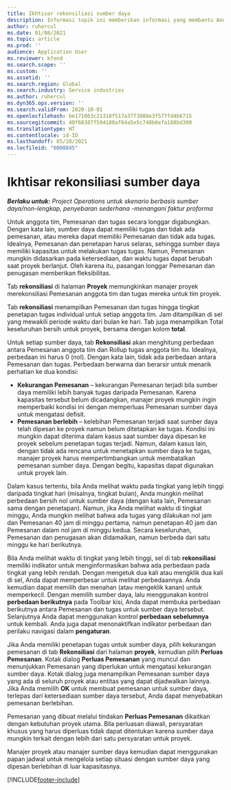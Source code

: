 ```yaml
---
title: Ikhtisar rekonsiliasi sumber daya
description: Informasi topik ini memberikan informasi yang membantu Anda memastikan bahwa pemesanan dan penetapan sumber daya untuk proyek selaras.
author: ruhercul
ms.date: 01/08/2021
ms.topic: article
ms.prod: ''
audience: Application User
ms.reviewer: kfend
ms.search.scope: ''
ms.custom: ''
ms.assetid: ''
ms.search.region: Global
ms.search.industry: Service industries
ms.author: ruhercul
ms.dyn365.ops.version: ''
ms.search.validFrom: 2020-10-01
ms.openlocfilehash: be171063c21318f517a37f3088e3f577fd4b6715
ms.sourcegitcommit: 40f68387f594180af64a5e5c748b6efa188bd300
ms.translationtype: HT
ms.contentlocale: id-ID
ms.lasthandoff: 05/10/2021
ms.locfileid: "6000845"
---
```

# <a name="resource-reconciliation-overview"></a>Ikhtisar rekonsiliasi sumber daya

_**Berlaku untuk:** Project Operations untuk skenario berbasis sumber daya/non-lengkap, penyebaran sederhana -menangani faktur proforma_

Untuk anggota tim, Pemesanan dan tugas secara longgar digabungkan. Dengan kata lain, sumber daya dapat memiliki tugas dan tidak ada pemesanan, atau mereka dapat memiliki Pemesanan dan tidak ada tugas. Idealnya, Pemesanan dan penetapan harus selaras, sehingga sumber daya memiliki kapasitas untuk melakukan tugas tugas. Namun, Pemesanan mungkin didasarkan pada ketersediaan, dan waktu tugas dapat berubah saat proyek berlanjut. Oleh karena itu, pasangan longgar Pemesanan dan penugasan memberikan fleksibilitas.

Tab **rekonsiliasi** di halaman **Proyek** memungkinkan manajer proyek merekonsiliasi Pemesanan anggota tim dan tugas mereka untuk tim proyek.

Tab **rekonsiliasi** menampilkan Pemesanan dan tugas hingga tingkat penetapan tugas individual untuk setiap anggota tim. Jam ditampilkan di sel yang mewakili periode waktu dari bulan ke hari. Tab juga menampilkan Total keseluruhan bersih untuk proyek, bersama dengan kolom **total**.

Untuk setiap sumber daya, tab **Rekonsiliasi** akan menghitung perbedaan antara Pemesanan anggota tim dan Rollup tugas anggota tim itu. Idealnya, perbedaan ini harus 0 (nol). Dengan kata lain, tidak ada perbedaan antara Pemesanan dan tugas. Perbedaan berwarna dan berarsir untuk menarik perhatian ke dua kondisi:

- **Kekurangan Pemesanan** – kekurangan Pemesanan terjadi bila sumber daya memiliki lebih banyak tugas daripada Pemesanan. Karena kapasitas tersebut belum dicadangkan, manajer proyek mungkin ingin memperbaiki kondisi ini dengan memperluas Pemesanan sumber daya untuk mengatasi defisit.
- **Pemesanan berlebih** – kelebihan Pemesanan terjadi saat sumber daya telah dipesan ke proyek namun belum ditetapkan ke tugas. Kondisi ini mungkin dapat diterima dalam kasus saat sumber daya dipesan ke proyek sebelum penetapan tugas terjadi. Namun, dalam kasus lain, dengan tidak ada rencana untuk menetapkan sumber daya ke tugas, manajer proyek harus mempertimbangkan untuk membatalkan pemesanan sumber daya. Dengan begitu, kapasitas dapat digunakan untuk proyek lain.

Dalam kasus tertentu, bila Anda melihat waktu pada tingkat yang lebih tinggi daripada tingkat hari (misalnya, tingkat bulan), Anda mungkin melihat perbedaan bersih nol untuk sumber daya (dengan kata lain, Pemesanan sama dengan penetapan). Namun, jika Anda melihat waktu di tingkat minggu, Anda mungkin melihat bahwa ada tugas yang dilakukan nol jam dan Pemesanan 40 jam di minggu pertama, namun penetapan 40 jam dan Pemesanan dalam nol jam di minggu kedua. Secara keseluruhan, Pemesanan dan penugasan akan didamaikan, namun berbeda dari satu minggu ke hari berikutnya.

Bila Anda melihat waktu di tingkat yang lebih tinggi, sel di tab **rekonsiliasi** memiliki indikator untuk menginformasikan bahwa ada perbedaan pada tingkat yang lebih rendah. Dengan mengetuk dua kali atau mengklik dua kali di sel, Anda dapat memperbesar untuk melihat perbedaannya. Anda kemudian dapat memilih dan menahan (atau mengeklik kanan) untuk memperkecil. Dengan memilih sumber daya, lalu menggunakan kontrol **perbedaan berikutnya** pada Toolbar kisi, Anda dapat membuka perbedaan berikutnya antara Pemesanan dan tugas untuk sumber daya tersebut. Selanjutnya Anda dapat menggunakan kontrol **perbedaan sebelumnya** untuk kembali. Anda juga dapat menonaktifkan indikator perbedaan dan perilaku navigasi dalam **pengaturan**.

Jika Anda memiliki penetapan tugas untuk sumber daya, pilih kekurangan pemesanan di tab **Rekonsiliasi** dari halaman **proyek**, kemudian pilih **Perluas Pemesanan**. Kotak dialog **Perluas Pemesanan** yang muncul dan menunjukkan Pemesanan yang diperlukan untuk mengatasi kekurangan sumber daya. Kotak dialog juga menampilkan Pemesanan sumber daya yang ada di seluruh proyek atau entitas yang dapat dijadwalkan lainnya. Jika Anda memilih **OK** untuk membuat pemesanan untuk sumber daya, terlepas dari ketersediaan sumber daya tersebut, Anda dapat menyebabkan pemesanan berlebihan.

Pemesanan yang dibuat melalui tindakan **Perluas Pemesanan** dikaitkan dengan kebutuhan proyek utama. Bila perluasan diawali, persyaratan khusus yang harus diperluas tidak dapat ditentukan karena sumber daya mungkin terkait dengan lebih dari satu persyaratan untuk proyek.

Manajer proyek atau manajer sumber daya kemudian dapat menggunakan papan jadwal untuk mengelola setiap situasi dengan sumber daya yang dipesan berlebihan di luar kapasitasnya.


[!INCLUDE[footer-include](../includes/footer-banner.md)]
